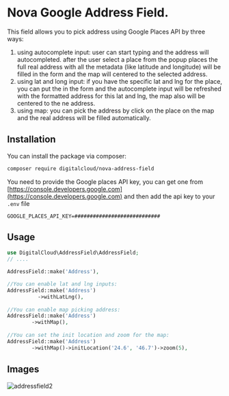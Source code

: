 # Nova Google Address Field.

This field allows you to pick address using Google Places API by three ways:
1) using autocomplete input: user can start typing and the address will autocompleted. after the user select a place from the popup places the full real address with all the metadata (like latitude and longitude) will be filled in the form and the map will centered to the selected address.
2) using lat and long input: if you have the specific lat and lng for the place, you can put the in the form and the autocomplete input will be refreshed with the formatted address for this lat and lng, the map also will be centered to the ne address.
3) using map: you can pick the address by click on the place on the map and the real address will be filled automatically.

## Installation

You can install the package via composer:

```bash
composer require digitalcloud/nova-address-field
```

You need to provide the Google places API key, you can get one from [https://console.developers.google.com](https://console.developers.google.com)
and then add the api key to your `.env` file

```shell
GOOGLE_PLACES_API_KEY=############################
```

## Usage

```php
use DigitalCloud\AddressField\AddressField;
// ....

AddressField::make('Address'),

//You can enable lat and lng inputs:
AddressField::make('Address')
          ->withLatLng(),
          
//You can enable map picking address:
AddressField::make('Address')
        ->withMap(),
        
//You can set the init location and zoom for the map:
AddressField::make('Address')
        ->withMap()->initLocation('24.6', '46.7')->zoom(5),

```

## Images
![addressfield2](https://user-images.githubusercontent.com/41853913/49798944-444c6800-fd4c-11e8-9299-0732960e8469.PNG)
